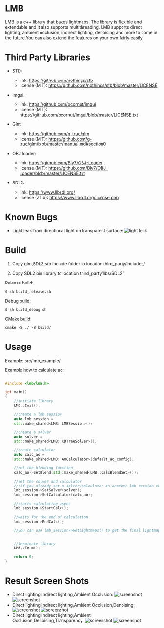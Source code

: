 
# LMB

LMB is a c++ library that bakes lightmaps.
The library is flexible and extendable and it also supports multithreading.
LMB supports direct lighting, ambient occlusion,
indirect lighting, denoising and more to come in the future.You can also extend the features on your own fairly easily.


# Third Party Libraries

* STD:
    * link: https://github.com/nothings/stb
    * license (MIT): https://github.com/nothings/stb/blob/master/LICENSE

* Imgui:
    * link: https://github.com/ocornut/imgui
    * license (MIT): https://github.com/ocornut/imgui/blob/master/LICENSE.txt
* Glm:
    * link: https://github.com/g-truc/glm
    * license (MIT): https://github.com/g-truc/glm/blob/master/manual.md#section0
* OBJ loader:
    * link: https://github.com/Bly7/OBJ-Loader
    * license (MIT): https://github.com/Bly7/OBJ-Loader/blob/master/LICENSE.txt
* SDL2:
    * link: https://www.libsdl.org/
    * license (ZLib): https://www.libsdl.org/license.php


# Known Bugs

* Light leak from directional light on transparent surface:
    ![light leak](screenshots/bug_direct_light_leak_transparency.png)


# Build

1. Copy glm,SDL2,stb include folder to location third_party/includes/

2. Copy SDL2 bin library to location third_party/libs/SDL2/


Release build:

    $ sh build_release.sh

Debug build:

    $ sh build_debug.sh

CMake build:
    
    cmake -S ./ -B build/


# Usage

Example: src/lmb_example/

Example how to calculate ao:

```cpp

#include <lmb/lmb.h>

int main()
{
    //initiate library
    LMB::Init();

    //create a lmb session
    auto lmb_session = 
    std::make_shared<LMB::LMBSession>();

    //create a solver
    auto solver = 
    std::make_shared<LMB::KDTreeSolver>();

    //create calculator
    auto calc_ao =
    std::make_shared<LMB::AOCalculator>(default_ao_config);

    //set the blending function
    calc_ao->SetBlend(std::make_shared<LMB::CalcBlendSet>());

    //set the solver and calculator
    //!if you already set a solver/calculator on another lmb session the solver/calculator wont be set
    lmb_session->SetSolver(solver);
    lmb_session->SetCalculator(calc_ao);

    //starts calculating async
    lmb_session->StartCalc();

    //waits for the end of calculation
    lmb_session->EndCalc();

    //you can use lmb_session->GetLightmaps() to get the final lightmaps


    //terminate library
    LMB::Term();

    return 0;
}

```

# Result Screen Shots

* Direct lighting,Indirect lighting,Ambient Occlusion:
    ![screenshot](./screenshots/Screen_Shot2.png)
    ![screenshot](./screenshots/Screen_Shot4.png)
* Direct lighting,Indirect lighting,Ambient Occlusion,Denoising:
    ![screenshot](./screenshots/Screen_Shot.png)
    ![screenshot](./screenshots/Screen_Shot6.png)
* Direct lighting,Indirect lighting,Ambient Occlusion,Denoising,Transparency:
    ![screenshot](./screenshots/Screen_Shot3.png)
    ![screenshot](./screenshots/Screen_Shot5.png)
